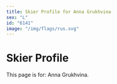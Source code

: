 ```yaml
---
title: Skier Profile for Anna Grukhvina
sex: "L"
id: "6141"
image: "/img/flags/rus.svg" 
---
```


# Skier Profile

This page is for: Anna Grukhvina.
    